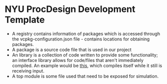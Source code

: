 # NYU ProcDesign Development Template

- A registry contains information of packages which is accessed through the vcpkg-configuration.json file - contains locations for obtaining packages. 
- A package is a source code file that is used in our project
- An library is a collection of code written to provide some functionality; an interface library allows for code/files that aren't immediately compiled. An example would be [this](https://github.com/retrage/gpt-macro), which compiles itself while it still is receiving input.
- A top module is some file used that need to be exposed for simulation. 